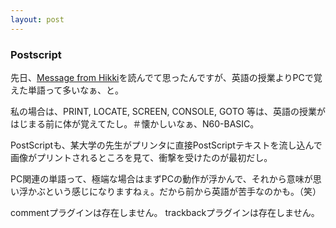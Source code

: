```yaml
---
layout: post
---
```

<h3>Postscript</h3>
<p>先日、<a href="http://www.toshiba-emi.co.jp/hikki/from_hikki/index_j.htm">Message from Hikki</a>を読んでて思ったんですが、英語の授業よりPCで覚えた単語って多いなぁ、と。</p>
<p>私の場合は、PRINT, LOCATE, SCREEN, CONSOLE, GOTO 等は、英語の授業がはじまる前に体が覚えてたし。＃懐かしいなぁ、N60-BASIC。</p>
<p>PostScriptも、某大学の先生がプリンタに直接PostScriptテキストを流し込んで画像がプリントされるところを見て、衝撃を受けたのが最初だし。</p>
<p>PC関連の単語って、極端な場合はまずPCの動作が浮かんで、それから意味が思い浮かぶという感じになりますねぇ。だから前から英語が苦手なのかも。（笑）</p>
<p><span class="error">commentプラグインは存在しません。</span> <span class="error">trackbackプラグインは存在しません。</span> </p>
